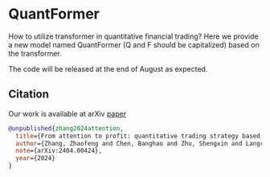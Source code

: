 # QuantFormer
How to utilize transformer in quantitative financial trading? Here we provide a new model named QuantFormer (Q and F should be capitalized)  based on the transformer. 

The code will be released at the end of August as expected.

## Citation

Our work is available at arXiv [paper](https://arxiv.org/abs/2404.00424)
```bibtex
@unpublished{zhang2024attention,
  title={From attention to profit: quantitative trading strategy based on {Q}uant{F}ormer},
  author={Zhang, Zhaofeng and Chen, Banghao and Zhu, Shengxin and Langren{\'e}, Nicolas},
  note={arXiv:2404.00424},
  year={2024}
}

